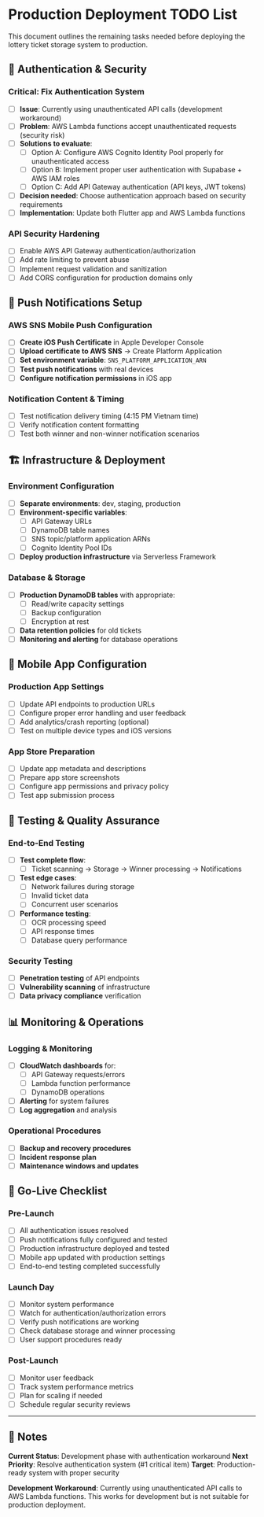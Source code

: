 # Production Deployment TODO List

This document outlines the remaining tasks needed before deploying the lottery ticket storage system to production.

## 🔐 Authentication & Security

### **Critical: Fix Authentication System**
- [ ] **Issue**: Currently using unauthenticated API calls (development workaround)
- [ ] **Problem**: AWS Lambda functions accept unauthenticated requests (security risk)
- [ ] **Solutions to evaluate**:
  - [ ] Option A: Configure AWS Cognito Identity Pool properly for unauthenticated access
  - [ ] Option B: Implement proper user authentication with Supabase + AWS IAM roles
  - [ ] Option C: Add API Gateway authentication (API keys, JWT tokens)
- [ ] **Decision needed**: Choose authentication approach based on security requirements
- [ ] **Implementation**: Update both Flutter app and AWS Lambda functions

### **API Security Hardening**
- [ ] Enable AWS API Gateway authentication/authorization
- [ ] Add rate limiting to prevent abuse
- [ ] Implement request validation and sanitization
- [ ] Add CORS configuration for production domains only

## 🔔 Push Notifications Setup

### **AWS SNS Mobile Push Configuration**
- [ ] **Create iOS Push Certificate** in Apple Developer Console
- [ ] **Upload certificate to AWS SNS** → Create Platform Application
- [ ] **Set environment variable**: `SNS_PLATFORM_APPLICATION_ARN`
- [ ] **Test push notifications** with real devices
- [ ] **Configure notification permissions** in iOS app

### **Notification Content & Timing**
- [ ] Test notification delivery timing (4:15 PM Vietnam time)
- [ ] Verify notification content formatting
- [ ] Test both winner and non-winner notification scenarios

## 🏗️ Infrastructure & Deployment

### **Environment Configuration**
- [ ] **Separate environments**: dev, staging, production
- [ ] **Environment-specific variables**:
  - [ ] API Gateway URLs
  - [ ] DynamoDB table names
  - [ ] SNS topic/platform application ARNs
  - [ ] Cognito Identity Pool IDs
- [ ] **Deploy production infrastructure** via Serverless Framework

### **Database & Storage**
- [ ] **Production DynamoDB tables** with appropriate:
  - [ ] Read/write capacity settings
  - [ ] Backup configuration
  - [ ] Encryption at rest
- [ ] **Data retention policies** for old tickets
- [ ] **Monitoring and alerting** for database operations

## 📱 Mobile App Configuration

### **Production App Settings**
- [ ] Update API endpoints to production URLs
- [ ] Configure proper error handling and user feedback
- [ ] Add analytics/crash reporting (optional)
- [ ] Test on multiple device types and iOS versions

### **App Store Preparation**
- [ ] Update app metadata and descriptions
- [ ] Prepare app store screenshots
- [ ] Configure app permissions and privacy policy
- [ ] Test app submission process

## 🧪 Testing & Quality Assurance

### **End-to-End Testing**
- [ ] **Test complete flow**:
  - [ ] Ticket scanning → Storage → Winner processing → Notifications
- [ ] **Test edge cases**:
  - [ ] Network failures during storage
  - [ ] Invalid ticket data
  - [ ] Concurrent user scenarios
- [ ] **Performance testing**:
  - [ ] OCR processing speed
  - [ ] API response times
  - [ ] Database query performance

### **Security Testing**
- [ ] **Penetration testing** of API endpoints
- [ ] **Vulnerability scanning** of infrastructure
- [ ] **Data privacy compliance** verification

## 📊 Monitoring & Operations

### **Logging & Monitoring**
- [ ] **CloudWatch dashboards** for:
  - [ ] API Gateway requests/errors
  - [ ] Lambda function performance
  - [ ] DynamoDB operations
- [ ] **Alerting** for system failures
- [ ] **Log aggregation** and analysis

### **Operational Procedures**
- [ ] **Backup and recovery procedures**
- [ ] **Incident response plan**
- [ ] **Maintenance windows and updates**

## 🚀 Go-Live Checklist

### **Pre-Launch**
- [ ] All authentication issues resolved
- [ ] Push notifications fully configured and tested
- [ ] Production infrastructure deployed and tested
- [ ] Mobile app updated with production settings
- [ ] End-to-end testing completed successfully

### **Launch Day**
- [ ] Monitor system performance
- [ ] Watch for authentication/authorization errors
- [ ] Verify push notifications are working
- [ ] Check database storage and winner processing
- [ ] User support procedures ready

### **Post-Launch**
- [ ] Monitor user feedback
- [ ] Track system performance metrics
- [ ] Plan for scaling if needed
- [ ] Schedule regular security reviews

---

## 📝 Notes

**Current Status**: Development phase with authentication workaround
**Next Priority**: Resolve authentication system (#1 critical item)
**Target**: Production-ready system with proper security

**Development Workaround**: Currently using unauthenticated API calls to AWS Lambda functions. This works for development but is not suitable for production deployment.


